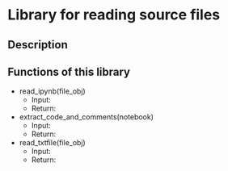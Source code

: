 ﻿# Library for reading source files

## Description

## Functions of this library
- read_ipynb(file_obj)
  - Input:
  - Return:
- extract_code_and_comments(notebook)
  - Input:
  - Return:
- read_txtfile(file_obj)
  - Input:
  - Return:


